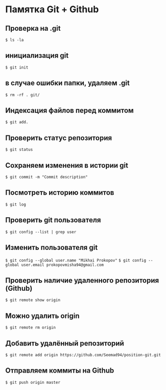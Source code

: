 # Памятка Git + Github 

## Проверка на .git 

`$ ls -la`

## инициализация git 

`$ git init`

## в случае ошибки папки, удаляем .git

`$ rm -rf . git/`

## Индексация файлов перед коммитом 

`$ git add.`

## Проверить статус репозитория

`$ git status`

## Сохраняем изменения в истории git

`$ git commit -m "Commit description"`

## Посмотреть историю коммитов 

`$ git log`

## Проверить git пользователя

`$ git config --list | grep user `

## Изменить пользователя git

`$ git config --global user.name "Mikhai Prokopov"`
`$ git config --global user.email prokopovmisha94@gmail.com`

## Проверить наличие удаленного репозитория (Github)

`$ git remote show origin`

## Можно удалить origin

`$ git remote rm origin`

## Добавить удалённый репозиторий 

`$ git remote add origin https://github.com/Seemad94/position-git.git`

## Отправляем коммиты на Github

`$ git push origin master`